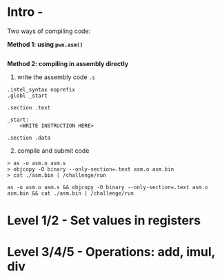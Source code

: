 # Intro - 

Two ways of compiling code:

**Method 1: using `pwn.asm()`**


```{py}

```

**Method 2: compiling in assembly directly**

1. write the assembly code `.s`

```{s}
.intel_syntax noprefix
.globl _start

.section .text

_start:
    <WRITE INSTRUCTION HERE>

.section .data
```

2. compile and submit code


```{sh}
> as -o asm.o asm.s
> objcopy -O binary --only-section=.text asm.o asm.bin
> cat ./asm.bin | /challenge/run

as -o asm.o asm.s && objcopy -O binary --only-section=.text asm.o asm.bin && cat ./asm.bin | /challenge/run

```

# Level 1/2 - Set values in registers

# Level 3/4/5 - Operations: add, imul, div



